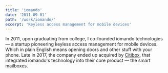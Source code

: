 ```yaml
---
title: 'iomando'
date: '2011-09-01'
path: '/work/iomando/'
excerpt: 'Keyless access management for mobile devices'
---
```


In 2011, upon graduating from college, I co-founded iomando technologies — a startup pioneering keyless access management for mobile devices. Which in plain English means opening doors and other stuff with your phone. Late in 2017, the company ended up acquired by [Citibox](https://www.citibox.com/), that integrated iomando's technology into their core product — the smart mailboxes.
